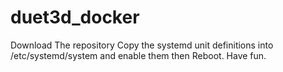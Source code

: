 # duet3d_docker
Download The repository 
Copy the systemd unit definitions into /etc/systemd/system and enable them then Reboot. Have fun.
